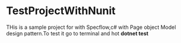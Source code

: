 # TestProjectWithNunit


THis is a sample project for with Specflow,c# with Page object Model design pattern.To test it go to terminal and hot **dotnet test**
